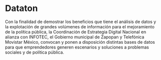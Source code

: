 Dataton
=======
Con la finalidad de demostrar los beneficios que tiene el análisis de datos y la explotación de grandes volúmenes de información para el mejoramiento de la política pública, la Coordinación de Estrategia Digital Nacional en alianza con INFOTEC, el Gobierno municipal de Zapopan y Telefónica Movistar México, convocan y ponen a disposición distintas bases de datos para que emprendedores generen escenarios y soluciones a problemas sociales y de política pública.
